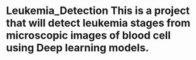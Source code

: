 # Leukemia_Detection This is a project that will detect leukemia stages from microscopic images of blood cell using Deep learning models.
